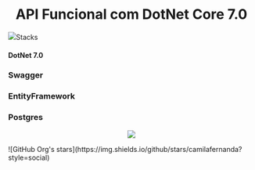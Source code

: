 <h1 align="center"> API Funcional com DotNet Core 7.0 </h1>
<img loading="lazy" src="[http://img.shields.io/static/v1?label=STATUS&message=EM%20DESENVOLVIMENTO&color=GREEN&style=for-the-badge]/>

<p>Implementação de CRUD utilizando Rest API, para consolidar conhecimentos iniciais adquiridos da paltaforma DotNet Core WebApi</p>

## Stacks
#### DotNet 7.0
### Swagger
### EntityFramework
### Postgres
<p align="center">

<img loading="lazy" src="http://img.shields.io/static/v1?label=STATUS&message=EM%20DESENVOLVIMENTO&color=GREEN&style=for-the-badge"/>
</p>
  ![GitHub Org's stars](https://img.shields.io/github/stars/camilafernanda?style=social)
